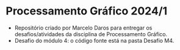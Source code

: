 # Processamento Gráfico 2024/1

- Repositório criado por Marcelo Daros para entregar os desafios/atividades da disciplina de Processamento Gráfico.
- Desafio do módulo 4: o código fonte está na pasta Desafio M4.